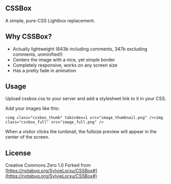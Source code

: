 ## CSSBox
A simple, pure-CSS Lightbox replacement.

## Why CSSBox?
* Actually lightweight (643b including comments, 347b excluding comments, unminified!)
* Centers the image with a nice, yet simple border
* Completely responsive, works on any screen size
* Has a pretty fade in animation

## Usage
Upload cssbox.css to your server and add a stylesheet link to it in your CSS.

Add your images like this:

    <img class="cssbox_thumb" tabindex=1 src="image_thumbnail.png" /><img class="cssbox_full" src="image_full.png" />

When a visitor clicks the tumbnail, the fullsize preview will appear in the
center of the screen.

## License
Creative Commons Zero 1.0
Forked from [https://notabug.org/SylvieLorxu/CSSBox#](https://notabug.org/SylvieLorxu/CSSBox#)


